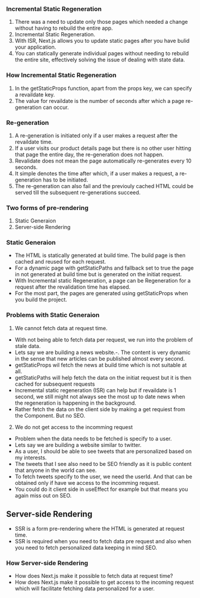 ### Incremental Static Regeneration
1. There was a need to update only those pages which needed a change without having to rebuild the entire app.
2. Incremental Static Regeneration.
3. With ISR, Next.js allows you to update static pages after you have bulid your application.
4. You can statically generate individual pages without needing to rebuild the entire site, effectively solving the issue of dealing with state data.

### How Incremental Static Regeneration
1. In the getStaticProps function, apart from the props key, we can specify a revaildate key.
2. The value for revaildate is the number of seconds after which a page re-generation can occur.

### Re-generation
1. A re-generation is initiated only if a user makes a request after the revaildate time.
2. If a user visits our product details page but there is no other user hitting that page the entire day, the re-generation does not happen.
3. Revalidate does not mean the page automatically re-generates every 10 seconds.
4. It simple denotes the time after which, if a user makes a request, a re-generation has to be initiated.
5. The re-generation can also fail and the previouly cached HTML could be served till the subsequent re-generations succeed.

### Two forms of pre-rendering 
1. Static Generaion
2. Server-side Rendering

### Static Generaion

- The HTML is statically generated at build time. The build page is then cached and reused for each request.
- For a dynamic page with getStaticPaths and fallback set to true the page in not generated at build time but is generated on the initiat request.
- With Incremental static Regeneration, a page can be Regeneration for a request after the revalidation time has elapsed.
- For the most part, the pages are generated using getStaticProps when you build the project.

### Problems with Static Generaion

1. We cannot fetch data at request time.

- With not being able to fetch data per request, we run into the problem of stale data.
- Lets say we are building a news website.-. The content is very dynamic in the sense that new articles can be published almost every second.
- getStaticProps wil fetch the news at build time which is not suitable at all.
- getStaticPaths will help fetch the data on the initiat request but it is then cached for subsequent requests
- Incremental static regeneration (ISR) can help but if revaildate is 1 second, we still might not always see the most up to date news when the regeneration is happening in the background.
- Rather fetch the data on the client side by making a get requiest from the Component. But no SEO.

2. We do not get access to the incomming request

- Problem when the data needs to be fetched is specify to a user.
- Lets say we are building a website similar to twitter.
- As a user, I should be able to see tweets that are personalized based on my interests.
- The tweets that I see also need to be SEO friendly as it is public content that anyone in the world can see.
- To fetch tweets specify to the user, we need the userId. And that can be obtained only if have we access to the incomming request.
- You could do it client side in useEffect for example but that means you again miss out on SEO.

## Server-side Rendering
- SSR is a form pre-rendering where the HTML is generated at request time.
- SSR is required when you need to fetch data pre request and also when you need to fetch personalized data keeping in mind SEO.

### How Server-side Rendering

- How does Next.js make it possible to fetch data at request time?
- How does Next.js make it possible to get access to the incoming request which will facilitate fetching data personalized for a user.